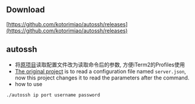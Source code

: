 ## Download
[https://github.com/kotorimiao/autossh/releases](https://github.com/kotorimiao/autossh/releases)

## autossh
- 将[原项目](https://github.com/islenbo/autossh)读取配置文件改为读取命令后的参数, 方便iTerm2的Profiles使用
- [The original project](https://github.com/islenbo/autossh) is to read a configuration file named `server.json`, now this project changes it to read the parameters after the command.
- how to use

```
./autossh ip port username password

```
